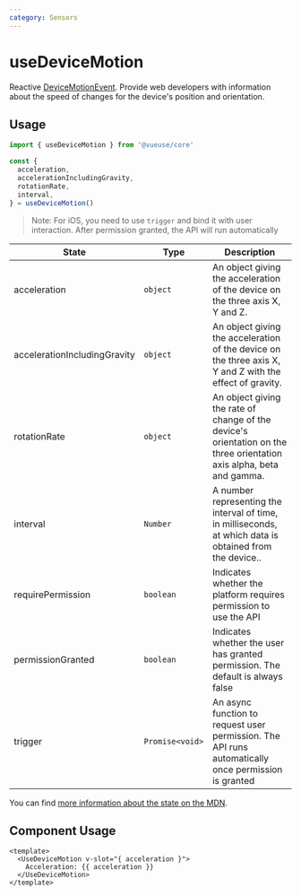 ```yaml
---
category: Sensors
---
```


# useDeviceMotion

Reactive [DeviceMotionEvent](https://developer.mozilla.org/en-US/docs/Web/API/DeviceMotionEvent). Provide web developers with information about the speed of changes for the device's position and orientation.

## Usage

```js
import { useDeviceMotion } from '@vueuse/core'

const {
  acceleration,
  accelerationIncludingGravity,
  rotationRate,
  interval,
} = useDeviceMotion()
```

> Note: For iOS, you need to use `trigger` and bind it with user interaction.
> After permission granted, the API will run automatically

| State                        | Type            | Description                                                                                                          |
| ---------------------------- | --------------- | -------------------------------------------------------------------------------------------------------------------- |
| acceleration                 | `object`        | An object giving the acceleration of the device on the three axis X, Y and Z.                                        |
| accelerationIncludingGravity | `object`        | An object giving the acceleration of the device on the three axis X, Y and Z with the effect of gravity.             |
| rotationRate                 | `object`        | An object giving the rate of change of the device's orientation on the three orientation axis alpha, beta and gamma. |
| interval                     | `Number`        | A number representing the interval of time, in milliseconds, at which data is obtained from the device..             |
| requirePermission            | `boolean`       | Indicates whether the platform requires permission to use the API                                                    |
| permissionGranted            | `boolean`       | Indicates whether the user has granted permission. The default is always false                                       |
| trigger                      | `Promise<void>` | An async function to request user permission. The API runs automatically once permission is granted                  |

You can find [more information about the state on the MDN](https://developer.mozilla.org/en-US/docs/Web/API/DeviceMotionEvent#Properties).

## Component Usage

```vue
<template>
  <UseDeviceMotion v-slot="{ acceleration }">
    Acceleration: {{ acceleration }}
  </UseDeviceMotion>
</template>
```
